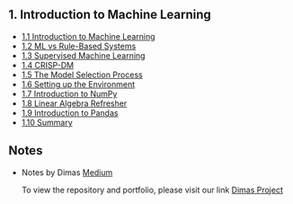 ## 1. Introduction to Machine Learning

- [1.1 Introduction to Machine Learning](https://github.com/dimasrepo/DTC-ML-Zoomcamp/blob/main/Course/I.%20Introduction%20to%20Machine%20Learning/Summary/Summary.md#part-1)
- [1.2 ML vs Rule-Based Systems](https://github.com/dimasrepo/DTC-ML-Zoomcamp/blob/main/Course/I.%20Introduction%20to%20Machine%20Learning/Summary/Summary.md#part-2)
- [1.3 Supervised Machine Learning](https://github.com/dimasrepo/DTC-ML-Zoomcamp/blob/main/Course/I.%20Introduction%20to%20Machine%20Learning/Summary/Summary.md#part-3)
- [1.4 CRISP-DM](https://github.com/dimasrepo/DTC-ML-Zoomcamp/blob/main/Course/I.%20Introduction%20to%20Machine%20Learning/Summary/Summary.md#part-4)
- [1.5 The Model Selection Process](https://github.com/dimasrepo/DTC-ML-Zoomcamp/blob/main/Course/I.%20Introduction%20to%20Machine%20Learning/Summary/Summary.md#part-5)
- [1.6 Setting up the Environment](https://github.com/dimasrepo/DTC-ML-Zoomcamp/blob/main/Course/I.%20Introduction%20to%20Machine%20Learning/Summary/Summary.md#part-6)
- [1.7 Introduction to NumPy](https://github.com/dimasrepo/DTC-ML-Zoomcamp/blob/main/Course/I.%20Introduction%20to%20Machine%20Learning/Summary/Summary.md#part-7)
- [1.8 Linear Algebra Refresher](https://github.com/dimasrepo/DTC-ML-Zoomcamp/blob/main/Course/I.%20Introduction%20to%20Machine%20Learning/Summary/Summary.md#part-8)
- [1.9 Introduction to Pandas](https://github.com/dimasrepo/DTC-ML-Zoomcamp/blob/main/Course/I.%20Introduction%20to%20Machine%20Learning/Summary/Summary.md#part-9)
- [1.10 Summary](https://github.com/dimasrepo/DTC-ML-Zoomcamp/blob/main/Course/I.%20Introduction%20to%20Machine%20Learning/Summary/Summary.md)



## Notes


* Notes by Dimas [Medium](https://medium.com/@senddimasadit/machine-learning-zoomcamp-by-datatalksclub-introduction-to-machine-learning-090f5fa0d7a0)
  
  To view the repository and portfolio, please visit our link [Dimas Project](https://dimasrepo.github.io/)
